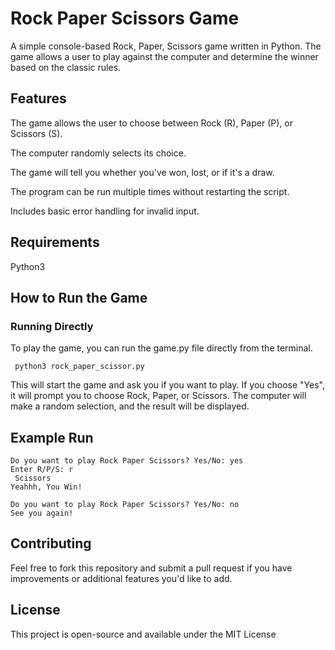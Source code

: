 # Rock Paper Scissors Game

A simple console-based Rock, Paper, Scissors game written in Python. The game allows a user to play against the computer and determine the winner based on the classic rules.

## Features

The game allows the user to choose between Rock (R), Paper (P), or Scissors (S).

The computer randomly selects its choice.

The game will tell you whether you've won, lost, or if it's a draw.

The program can be run multiple times without restarting the script.

Includes basic error handling for invalid input.

## Requirements

Python3

## How to Run the Game

### Running Directly

To play the game, you can run the game.py file directly from the terminal.

```
 python3 rock_paper_scissor.py
```

This will start the game and ask you if you want to play. If you choose "Yes", it will prompt you to choose Rock, Paper, or Scissors. The computer will make a random selection, and the result will be displayed.


## Example Run 

``` 
Do you want to play Rock Paper Scissors? Yes/No: yes
Enter R/P/S: r
 Scissors
Yeahhh, You Win!

Do you want to play Rock Paper Scissors? Yes/No: no
See you again!

```

## Contributing

Feel free to fork this repository and submit a pull request if you have improvements or additional features you'd like to add.

## License

This project is open-source and available under the MIT License